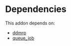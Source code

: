 # Dependencies

This addon depends on:

- [ddmrp](../../../../odoo-bringout-oca-ddmrp-ddmrp)
- [queue_job](../../../../odoo-bringout-oca-queue-queue_job)

